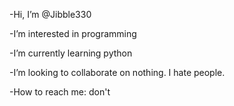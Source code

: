 -Hi, I’m @Jibble330

-I’m interested in programming

-I’m currently learning python

-I’m looking to collaborate on nothing. I hate people.

-How to reach me: don't

<!---
Jibble330/Jibble330 is a ✨ special ✨ repository because its `README.md` (this file) appears on your GitHub profile.
You can click the Preview link to take a look at your changes.
--->
